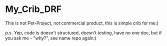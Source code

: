 # My_Crib_DRF

This is not Pet-Project, not commercial product, this is simple crib for me:)

p.s. 
Yep, code is doesn't structured, doesn't testing, have no one doc, but if you ask me - "why?", see name repo again:)
